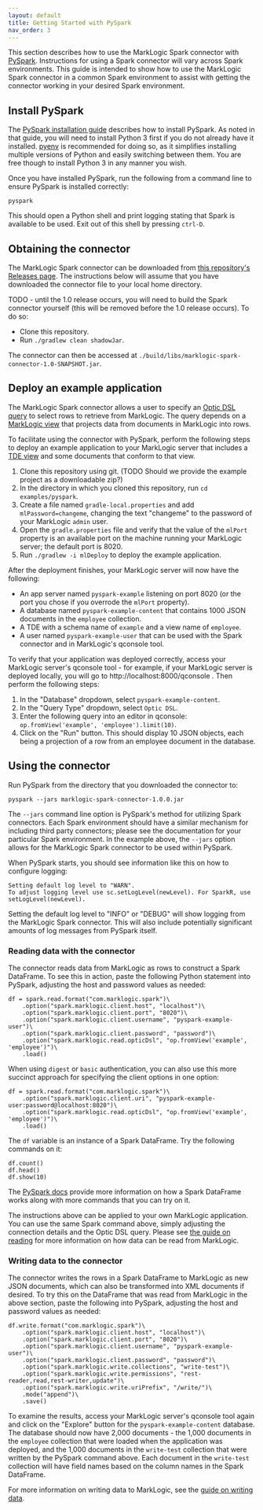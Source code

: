 ```yaml
---
layout: default
title: Getting Started with PySpark
nav_order: 3
---
```


This section describes how to use the MarkLogic Spark connector with 
[PySpark](https://spark.apache.org/docs/latest/api/python/index.html). Instructions for using a Spark connector will
vary across Spark environments. This guide is intended to show how to use the MarkLogic Spark connector in a 
common Spark environment to assist with getting the connector working in your desired Spark environment.

## Install PySpark

The [PySpark installation guide](https://spark.apache.org/docs/latest/api/python/getting_started/install.html) describes
how to install PySpark. As noted in that guide, you will need to install Python 3 first if you do not already have it 
installed. [pyenv](https://github.com/pyenv/pyenv#installation) is recommended for doing so, as it simplifies 
installing multiple versions of Python and easily switching between them. You are free though to install Python 3 in 
any manner you wish.

Once you have installed PySpark, run the following from a command line to ensure PySpark is installed correctly:

    pyspark

This should open a Python shell and print logging stating that Spark is available to be used. Exit out of this 
shell by pressing `ctrl-D`. 


## Obtaining the connector

The MarkLogic Spark connector can be downloaded from 
[this repository's Releases page](https://github.com/marklogic/marklogic-spark-connector/releases). The instructions 
below will assume that you have downloaded the connector file to your local home directory.

TODO - until the 1.0 release occurs, you will need to build the Spark connector yourself (this will be removed 
before the 1.0 release occurs). To do so:

- Clone this repository.
- Run `./gradlew clean shadowJar`.

The connector can then be accessed at `./build/libs/marklogic-spark-connector-1.0-SNAPSHOT.jar`.

## Deploy an example application 

The MarkLogic Spark connector allows a user to specify an 
[Optic DSL query](https://docs.marklogic.com/guide/app-dev/OpticAPI#id_46710) to select rows to retrieve from 
MarkLogic. The query depends on a [MarkLogic view](https://docs.marklogic.com/guide/app-dev/OpticAPI#id_68685) that 
projects data from documents in MarkLogic into rows. 

To facilitate using the connector with PySpark, perform the following steps to deploy an example application to your
MarkLogic server that includes a 
[TDE view](https://docs.marklogic.com/guide/app-dev/TDE) and some documents that conform to that view.

1. Clone this repository using git. (TODO Should we provide the example project as a downloadable zip?) 
2. In the directory in which you cloned this repository, run `cd examples/pyspark`. 
3. Create a file named `gradle-local.properties` and add `mlPassword=changeme`, changing the text "changeme" to the 
   password of your MarkLogic `admin` user. 
4. Open the `gradle.properties` file and verify that the value of the `mlPort` property is an available port on the 
   machine running your MarkLogic server; the default port is 8020. 
5. Run `./gradlew -i mlDeploy` to deploy the example application.

After the deployment finishes, your MarkLogic server will now have the following:

- An app server named `pyspark-example` listening on port 8020 (or the port you chose if you overrode the `mlPort` 
  property).
- A database named `pyspark-example-content` that contains 1000 JSON documents in the `employee` collection.
- A TDE with a schema name of `example` and a view name of `employee`.
- A user named `pyspark-example-user` that can be used with the Spark connector and in MarkLogic's qconsole tool.

To verify that your application was deployed correctly, access your MarkLogic server's qconsole tool - for example, 
if your MarkLogic server is deployed locally, you will go to http://localhost:8000/qconsole . Then perform the 
following steps:

1. In the "Database" dropdown, select `pyspark-example-content`.
2. In the "Query Type" dropdown, select `Optic DSL`.
3. Enter the following query into an editor in qconsole: `op.fromView('example', 'employee').limit(10)`.
4. Click on the "Run" button. This should display 10 JSON objects, each being a projection of a row from an employee 
   document in the database.

## Using the connector

Run PySpark from the directory that you downloaded the connector to:

    pyspark --jars marklogic-spark-connector-1.0.0.jar

The `--jars` command line option is PySpark's method for utilizing Spark connectors. Each Spark environment should have
a similar mechanism for including third party connectors; please see the documentation for your particular Spark 
environment. In the example above, the `--jars` option allows for the MarkLogic Spark connector to be used within 
PySpark. 

When PySpark starts, you should see information like this on how to configure logging:

    Setting default log level to "WARN".
    To adjust logging level use sc.setLogLevel(newLevel). For SparkR, use setLogLevel(newLevel).

Setting the default log level to "INFO" or "DEBUG" will show logging from the MarkLogic Spark connector. This will also
include potentially significant amounts of log messages from PySpark itself. 

### Reading data with the connector

The connector reads data from MarkLogic as rows to construct a Spark DataFrame. To see this in action, 
paste the following Python statement into PySpark, adjusting the host and password values as needed:

```
df = spark.read.format("com.marklogic.spark")\
    .option("spark.marklogic.client.host", "localhost")\
    .option("spark.marklogic.client.port", "8020")\
    .option("spark.marklogic.client.username", "pyspark-example-user")\
    .option("spark.marklogic.client.password", "password")\
    .option("spark.marklogic.read.opticDsl", "op.fromView('example', 'employee')")\
    .load()
```

When using `digest` or `basic` authentication, you can also use this more succinct approach for specifying the 
client options in one option:

```
df = spark.read.format("com.marklogic.spark")\
    .option("spark.marklogic.client.uri", "pyspark-example-user:password@localhost:8020")\
    .option("spark.marklogic.read.opticDsl", "op.fromView('example', 'employee')")\
    .load()
```

The `df` variable is an instance of a Spark DataFrame. Try the following commands on it:

    df.count()
    df.head()
    df.show(10)

The [PySpark docs](https://spark.apache.org/docs/latest/api/python/getting_started/quickstart_df.html) provide more 
information on how a Spark DataFrame works along with more commands that you can try on it. 

The instructions above can be applied to your own MarkLogic application. You can use the same Spark command above, 
simply adjusting the connection details and the Optic DSL query. Please see [the guide on reading](reading.md) for 
more information on how data can be read from MarkLogic.

### Writing data to the connector

The connector writes the rows in a Spark DataFrame to MarkLogic as new JSON documents, which can also be transformed 
into XML documents if desired. To try this on the DataFrame that was read from MarkLogic in the above section, 
paste the following into PySpark, adjusting the host and password values as needed:

```
df.write.format("com.marklogic.spark")\
    .option("spark.marklogic.client.host", "localhost")\
    .option("spark.marklogic.client.port", "8020")\
    .option("spark.marklogic.client.username", "pyspark-example-user")\
    .option("spark.marklogic.client.password", "password")\
    .option("spark.marklogic.write.collections", "write-test")\
    .option("spark.marklogic.write.permissions", "rest-reader,read,rest-writer,update")\
    .option("spark.marklogic.write.uriPrefix", "/write/")\
    .mode("append")\
    .save()
```

To examine the results, access your MarkLogic server's qconsole tool again and click on the "Explore" button for the 
`pyspark-example-content` database. The database should now have 2,000 documents - the 1,000 documents in the 
`employee` collection that were loaded when the application was deployed, and the 1,000 documents in the 
`write-test` collection that were written by the PySpark command above. Each document in the `write-test` collection 
will have field names based on the column names in the Spark DataFrame. 

For more information on writing data to MarkLogic, see the [guide on writing data](writing.md).

